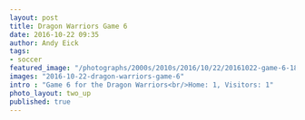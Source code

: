 ```yaml
---
layout: post
title: Dragon Warriors Game 6
date: 2016-10-22 09:35
author: Andy Eick
tags:
- soccer
featured_image: "/photographs/2000s/2010s/2016/10/22/20161022-game-6-1877-title.jpg"
images: "2016-10-22-dragon-warriors-game-6"
intro : "Game 6 for the Dragon Warriors<br/>Home: 1, Visitors: 1"
photo_layout: two_up
published: true
---
```

